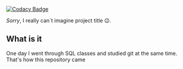 

[![Codacy Badge](https://api.codacy.com/project/badge/Grade/18f2a6838fa040fb9da440a270792b9c)](https://www.codacy.com/manual/mezgoodle/SQL?utm_source=github.com&amp;utm_medium=referral&amp;utm_content=mezgoodle/SQL&amp;utm_campaign=Badge_Grade)

*Sorry*, I really can`t imagine project title 😉.

## What is it

One day I went through SQL classes and studied git at the same time. That's how this repository came
